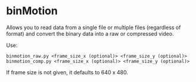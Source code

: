 # binMotion

Allows you to read data from a single file or multiple files (regardless of format) and convert the binary data into a raw or compressed video.

Use:

```
binmotion_raw.py <frame_size_x (optional)> <frame_size_y (optional)>
binmotion_comp.py <frame_size_x (optional)> <frame_size_y (optional)>
```

If frame size is not given, it defaults to 640 x 480.
